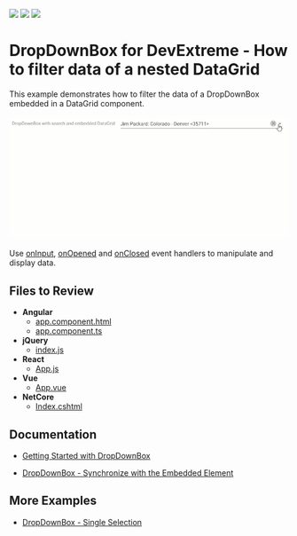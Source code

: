 <!-- default badges list -->
![](https://img.shields.io/endpoint?url=https://codecentral.devexpress.com/api/v1/VersionRange/128584234/19.2.3%2B)
[![](https://img.shields.io/badge/Open_in_DevExpress_Support_Center-FF7200?style=flat-square&logo=DevExpress&logoColor=white)](https://supportcenter.devexpress.com/ticket/details/T519278)
[![](https://img.shields.io/badge/📖_How_to_use_DevExpress_Examples-e9f6fc?style=flat-square)](https://docs.devexpress.com/GeneralInformation/403183)
<!-- default badges end -->
# DropDownBox for DevExtreme - How to filter data of a nested DataGrid

This example demonstrates how to filter the data of a DropDownBox embedded in a DataGrid component.

![DropDownBox filtering](./dropdownbox-filtering.gif)

Use [onInput](https://js.devexpress.com/Documentation/ApiReference/UI_Components/dxDropDownBox/Configuration/#onInput), [onOpened](https://js.devexpress.com/Documentation/ApiReference/UI_Components/dxDropDownBox/Configuration/#onOpened) and [onClosed](https://js.devexpress.com/Documentation/ApiReference/UI_Components/dxDropDownBox/Configuration/#onClosed) event handlers to manipulate and display data.

## Files to Review

- **Angular**
    - [app.component.html](Angular/src/app/app.component.html)
    - [app.component.ts](Angular/src/app/app.component.ts)
- **jQuery**
    - [index.js](jQuery/src/index.js)
- **React**
    - [App.js](React/src/App.js)
- **Vue**
    - [App.vue](Vue/src/App.vue)
- **NetCore**
    - [Index.cshtml](ASP.Net%20Core/ASP.Net%20Core/Views/Home/Index.cshtml)

## Documentation

- [Getting Started with DropDownBox](https://js.devexpress.com/Documentation/Guide/UI_Components/DropDownBox/Getting_Started_with_DropDownBox/)

- [DropDownBox - Synchronize with the Embedded Element](https://js.devexpress.com/Documentation/Guide/UI_Components/DropDownBox/Synchronize_with_the_Embedded_Element/)

## More Examples

- [DropDownBox - Single Selection](https://js.devexpress.com/Demos/WidgetsGallery/Demo/DropDownBox/SingleSelection)


